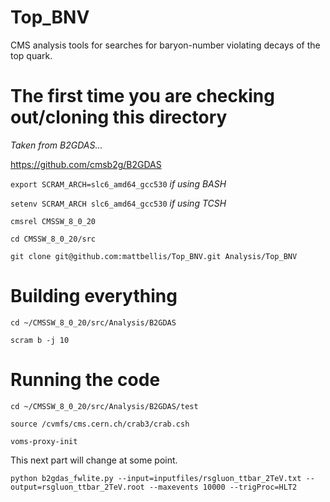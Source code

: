 # Top_BNV
CMS analysis tools for searches for baryon-number violating decays of the top quark. 


# The first time you are checking out/cloning this directory
*Taken from B2GDAS...*

https://github.com/cmsb2g/B2GDAS


`export SCRAM_ARCH=slc6_amd64_gcc530` *if using BASH*

`setenv SCRAM_ARCH slc6_amd64_gcc530` *if using TCSH*

`cmsrel CMSSW_8_0_20`

`cd CMSSW_8_0_20/src`

`git clone git@github.com:mattbellis/Top_BNV.git Analysis/Top_BNV`


# Building everything

`cd ~/CMSSW_8_0_20/src/Analysis/B2GDAS`

`scram b -j 10`

# Running the code

`cd ~/CMSSW_8_0_20/src/Analysis/B2GDAS/test`

`source /cvmfs/cms.cern.ch/crab3/crab.csh`

`voms-proxy-init`

This next part will change at some point. 

`python b2gdas_fwlite.py --input=inputfiles/rsgluon_ttbar_2TeV.txt --output=rsgluon_ttbar_2TeV.root --maxevents 10000 --trigProc=HLT2`
